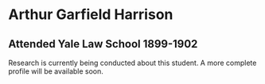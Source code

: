 # Arthur Garfield Harrison  
## Attended Yale Law School 1899-1902

Research is currently being conducted about this student. A more complete profile will be available soon.
